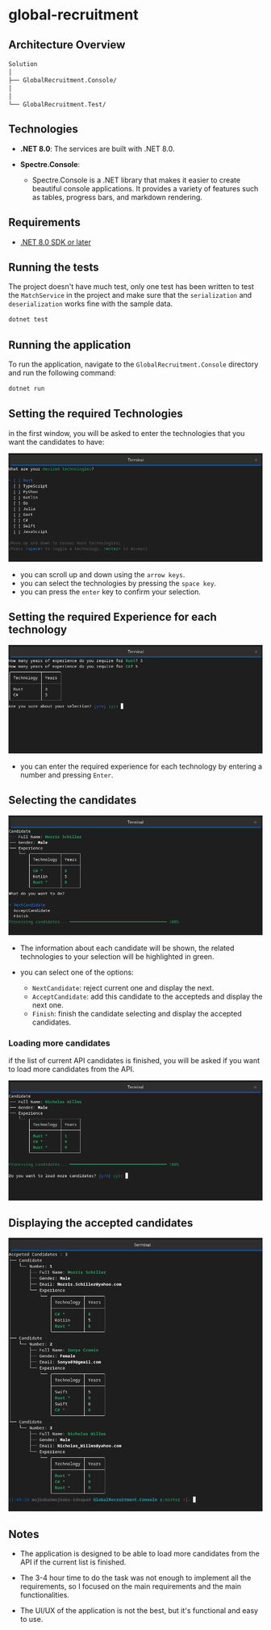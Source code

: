 # global-recruitment

## Architecture Overview

```
Solution
│
├── GlobalRecruitment.Console/
│
│
└── GlobalRecruitment.Test/
```

## Technologies

- **.NET 8.0**: The services are built with .NET 8.0.

- **Spectre.Console**: 
    - Spectre.Console is a .NET library that makes it easier to create beautiful console applications. It provides a variety of features such as tables, progress bars, and markdown rendering.

## Requirements

- [.NET 8.0 SDK or later](https://dotnet.microsoft.com/en-us/download/dotnet/8.0)


## Running the tests

The project doesn't have much test, only one test has been written to test the `MatchService` in the project and make sure that the `serialization` and `deserialization` works fine with the sample data.

```bash
dotnet test
```

## Running the application

To run the application, navigate to the `GlobalRecruitment.Console` directory and run the following command:

```bash
dotnet run
```

## Setting the required Technologies

in the first window, you will be asked to enter the technologies that you want the candidates to have:

![alt text](image.png)

- you can scroll up and down using the `arrow keys`.
- you can select the technologies by pressing the `space key`.
- you can press the `enter` key to confirm your selection.

## Setting the required Experience for each technology

![alt text](image-2.png)

- you can enter the required experience for each technology by entering a number and pressing `Enter`.

## Selecting the candidates

![alt text](image-3.png)

- The information about each candidate will be shown, the related technologies to your selection will be highlighted in green.

- you can select one of the options:
    - `NextCandidate`: reject current one and display the next.
    - `AcceptCandidate`: add this candidate to the accepteds and display the next one.
    - `Finish`: finish the candidate selecting and display the accepted candidates.


### Loading more candidates

if the list of current API candidates is finished, you will be asked if you want to load more candidates from the API.

![alt text](image-4.png)

## Displaying the accepted candidates

![alt text](image-5.png)


## Notes

- The application is designed to be able to load more candidates from the API if the current list is finished.

- The 3-4 hour time to do the task was not enough to implement all the requirements, so I focused on the main requirements and the main functionalities.

- The UI/UX of the application is not the best, but it's functional and easy to use.